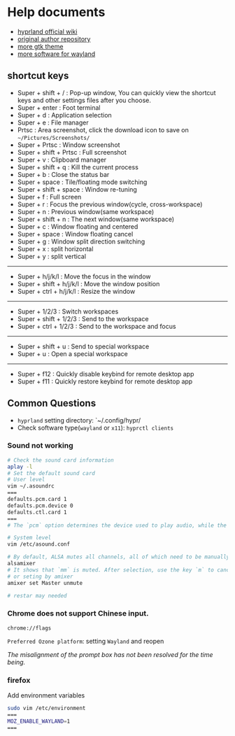 # Help documents

* [hyprland official wiki](https://wiki.hyprland.org/)
* [original author repository](https://github.com/JaKooLit/Hyprland-v2.1)
* [more gtk theme](https://www.xfce-look.org/browse/)
* [more software for wayland](https://arewewaylandyet.com/)

## shortcut keys

* Super + shift + / : Pop-up window, You can quickly view the shortcut keys and other settings files after you choose.
* Super + enter : Foot terminal
* Super + d : Application selection
* Super + e : File manager
* Prtsc : Area screenshot, click the download icon to save on `~/Pictures/Screenshots/`
* Super + Prtsc : Window screenshot
* Super + shift + Prtsc : Full screenshot
* Super + v : Clipboard manager
* Super + shift + q : Kill the current process
* Super + b : Close the status bar
* Super + space : Tile/floating mode switching
* Super + shift + space : Window re-tuning
* Super + f : Full screen
* Super + r : Focus the previous window(cycle, cross-workspace)
* Super + n : Previous window(same workspace)
* Super + shift + n : The next window(same workspace)
* Super + c : Window floating and centered
* Super + space : Window floating cancel
* Super + g : Window split direction switching
* Super + x : split horizontal
* Super + y : split vertical
------
* Super + h/j/k/l : Move the focus in the window
* Super + shift + h/j/k/l : Move the window position
* Super + ctrl + h/j/k/l : Resize the window
------
* Super + 1/2/3 : Switch workspaces
* Super + shift + 1/2/3 : Send to the workspace
* Super + ctrl + 1/2/3 : Send to the workspace and focus
------
* Super + shift + u : Send to special workspace
* Super + u : Open a special workspace
------
* Super + f12 : Quickly disable keybind for remote desktop app
* Super + f11 : Quickly restore keybind for remote desktop app

## Common Questions

* `hyprland` setting directory: `~/.config/hypr/
* Check software type(`wayland` or `x11`): `hyprctl clients`

### Sound not working

```sh
# Check the sound card information
aplay -l
# Set the default sound card
# User level
vim ~/.asoundrc
===
defaults.pcm.card 1
defaults.pcm.device 0
defaults.ctl.card 1
===
# The `pcm` option determines the device used to play audio, while the `ctl` option determines which sound card can be controlled by the tool.

# System level
vim /etc/asound.conf

# By default, ALSA mutes all channels, all of which need to be manually unmuted.
alsamixer
# It shows that `mm` is muted. After selection, use the key `m` to cancel.
# or seting by amixer
amixer set Master unmute

# restar may needed
```

### Chrome does not support Chinese input.

`chrome://flags`

`Preferred Ozone platform`: setting `Wayland` and reopen

*The misalignment of the prompt box has not been resolved for the time being.*

### firefox

Add environment variables

```sh
sudo vim /etc/environment
===
MOZ_ENABLE_WAYLAND=1
===
```

